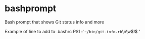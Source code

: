 bashprompt
==========

Bash prompt that shows Git status info and more

Example of line to add to .bashrc
  PS1='`~/bin/git-info.rb`\n\w$!\$ '
